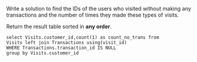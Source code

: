 Write a solution to find the IDs of the users who visited without making any transactions and the number of times they made these types of visits.

Return the result table sorted in **any order**.

```MySQL
select Visits.customer_id,count(1) as count_no_trans from 
Visits left join Transactions using(visit_id)
WHERE Transactions.transaction_id IS NULL
group by Visits.customer_id
```
